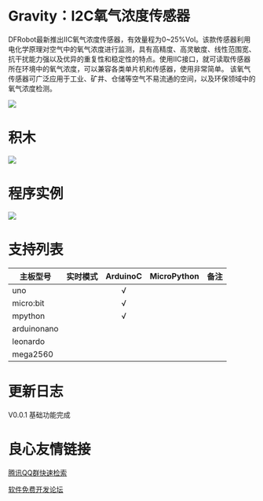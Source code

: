 # Gravity：I2C氧气浓度传感器

DFRobot最新推出IIC氧气浓度传感器，有效量程为0~25%Vol。该款传感器利用电化学原理对空气中的氧气浓度进行监测，具有高精度、高灵敏度、线性范围宽、抗干扰能力强以及优异的重复性和稳定性的特点。使用IIC接口，就可读取传感器所在环境中的氧气浓度，可以兼容各类单片机和传感器，使用非常简单。 该氧气传感器可广泛应用于工业、矿井、仓储等空气不易流通的空间，以及环保领域中的氧气浓度检测。

 
![](./arduinoC/_images/featured.png)

# 积木

![](./arduinoC/_images/blocks.png)

# 程序实例

  

![](./arduinoC/_images/example.png)

# 支持列表

|主板型号|实时模式|ArduinoC|MicroPython|备注|
|-----|-----|:-----:|-----|-----|
|uno||√|||
|micro:bit||√|||
|mpython||√|||
|arduinonano|||||
|leonardo|||||
|mega2560|||||


# 更新日志

V0.0.1 基础功能完成




 # 良心友情链接

[腾讯QQ群快速检索](http://u.720life.cn/s/8cf73f7c)

[软件免费开发论坛](http://u.720life.cn/s/bbb01dc0)